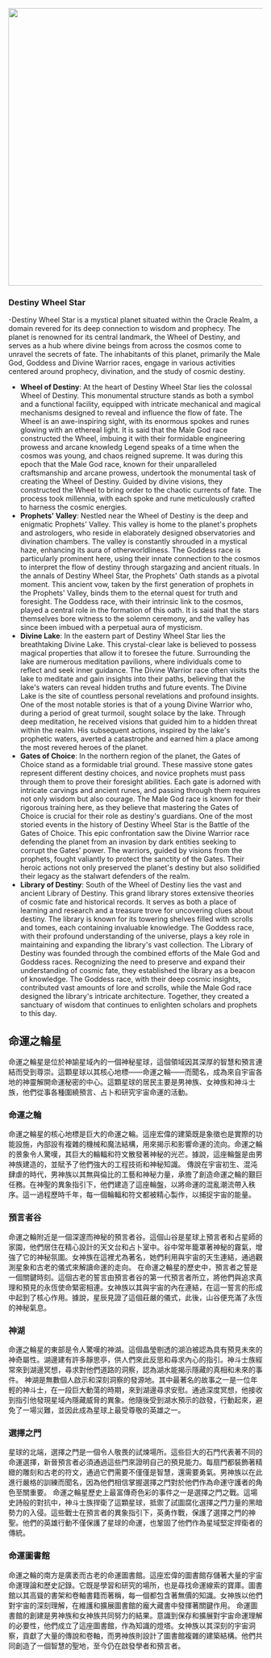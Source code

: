 
<p align="center">
  <img src="https://github.com/BRC1024Rootverse/Rootverse/assets/170728893/cc4932e2-f4ca-42f4-8a7e-c11192e4251b" width="550" />

### Destiny Wheel Star
-Destiny Wheel Star is a mystical planet situated within the Oracle Realm, a domain revered for its deep connection to wisdom and prophecy. The planet is renowned for its central landmark, the Wheel of Destiny, and serves as a hub where divine beings from across the cosmos come to unravel the secrets of fate. The inhabitants of this planet, primarily the Male God, Goddess and Divine Warrior  races, engage in various activities centered around prophecy, divination, and the study of cosmic destiny.
- **Wheel of Destiny**: At the heart of Destiny Wheel Star lies the colossal Wheel of Destiny. This monumental structure stands as both a symbol and a functional facility, equipped with intricate mechanical and magical mechanisms designed to reveal and influence the flow of fate. The Wheel is an awe-inspiring sight, with its enormous spokes and runes glowing with an ethereal light. It is said that the Male God race constructed the Wheel, imbuing it with their formidable engineering prowess and arcane knowledg
  Legend speaks of a time when the cosmos was young, and chaos reigned supreme. It was during this epoch that the Male God race, known for their unparalleled craftsmanship and arcane prowess, undertook the monumental task of creating the Wheel of Destiny. Guided by divine visions, they constructed the Wheel to bring order to the chaotic currents of fate. The process took millennia, with each spoke and rune meticulously crafted to harness the cosmic energies.
- **Prophets' Valley**: Nestled near the Wheel of Destiny is the deep and enigmatic Prophets' Valley. This valley is home to the planet's prophets and astrologers, who reside in elaborately designed observatories and divination chambers. The valley is constantly shrouded in a mystical haze, enhancing its aura of otherworldliness. The Goddess race is particularly prominent here, using their innate connection to the cosmos to interpret the flow of destiny through stargazing and ancient rituals.
  In the annals of Destiny Wheel Star, the Prophets' Oath stands as a pivotal moment. This ancient vow, taken by the first generation of prophets in the Prophets' Valley, binds them to the eternal quest for truth and foresight. The Goddess race, with their intrinsic link to the cosmos, played a central role in the formation of this oath. It is said that the stars themselves bore witness to the solemn ceremony, and the valley has since been imbued with a perpetual aura of mysticism.
- **Divine Lake**: In the eastern part of Destiny Wheel Star lies the breathtaking Divine Lake. This crystal-clear lake is believed to possess magical properties that allow it to foresee the future. Surrounding the lake are numerous meditation pavilions, where individuals come to reflect and seek inner guidance. The Divine Warrior race often visits the lake to meditate and gain insights into their paths, believing that the lake's waters can reveal hidden truths and future events.
  The Divine Lake is the site of countless personal revelations and profound insights. One of the most notable stories is that of a young Divine Warrior who, during a period of great turmoil, sought solace by the lake. Through deep meditation, he received visions that guided him to a hidden threat within the realm. His subsequent actions, inspired by the lake's prophetic waters, averted a catastrophe and earned him a place among the most revered heroes of the planet.
- **Gates of Choice**: In the northern region of the planet, the Gates of Choice stand as a formidable trial ground. These massive stone gates represent different destiny choices, and novice prophets must pass through them to prove their foresight abilities. Each gate is adorned with intricate carvings and ancient runes, and passing through them requires not only wisdom but also courage. The Male God race is known for their rigorous training here, as they believe that mastering the Gates of Choice is crucial for their role as destiny's guardians.
  One of the most storied events in the history of Destiny Wheel Star is the Battle of the Gates of Choice. This epic confrontation saw the Divine Warrior race defending the planet from an invasion by dark entities seeking to corrupt the Gates' power. The warriors, guided by visions from the prophets, fought valiantly to protect the sanctity of the Gates. Their heroic actions not only preserved the planet's destiny but also solidified their legacy as the stalwart defenders of the realm.
- **Library of Destiny**: South of the Wheel of Destiny lies the vast and ancient Library of Destiny. This grand library stores extensive theories of cosmic fate and historical records. It serves as both a place of learning and research and a treasure trove for uncovering clues about destiny. The library is known for its towering shelves filled with scrolls and tomes, each containing invaluable knowledge. The Goddess race, with their profound understanding of the universe, plays a key role in maintaining and expanding the library's vast collection.
  The Library of Destiny was founded through the combined efforts of the Male God and Goddess races. Recognizing the need to preserve and expand their understanding of cosmic fate, they established the library as a beacon of knowledge. The Goddess race, with their deep cosmic insights, contributed vast amounts of lore and scrolls, while the Male God race designed the library's intricate architecture. Together, they created a sanctuary of wisdom that continues to enlighten scholars and prophets to this day.




## 命運之輪星
命運之輪星是位於神諭星域內的一個神秘星球，這個領域因其深厚的智慧和預言連結而受到尊崇。這顆星球以其核心地標——命運之輪——而聞名，成為來自宇宙各地的神靈解開命運秘密的中心。這顆星球的居民主要是男神族、女神族和神斗士族，他們從事各種圍繞預言、占卜和研究宇宙命運的活動。

### 命運之輪
命運之輪星的核心地標是巨大的命運之輪。這座宏偉的建築既是象徵也是實際的功能設施，內部設有複雜的機械和魔法結構，用來揭示和影響命運的流向。命運之輪的景象令人驚嘆，其巨大的輪輻和符文散發著神秘的光芒。據說，這座輪盤是由男神族建造的，並賦予了他們強大的工程技術和神秘知識。
傳說在宇宙初生、混沌肆虐的時代，男神族以其無與倫比的工藝和神秘力量，承擔了創造命運之輪的艱巨任務。在神聖的異象指引下，他們建造了這座輪盤，以將命運的混亂潮流帶入秩序。這一過程歷時千年，每一個輪輻和符文都被精心製作，以捕捉宇宙的能量。

### 預言者谷
命運之輪附近是一個深邃而神秘的預言者谷。這個山谷是星球上預言者和占星師的家園，他們居住在精心設計的天文台和占卜室中。谷中常年籠罩著神秘的霧氣，增強了它的神秘氛圍。女神族在這裡尤為著名，她們利用與宇宙的天生連結，通過觀測星象和古老的儀式來解讀命運的走向。
在命運之輪星的歷史中，預言者之誓是一個關鍵時刻。這個古老的誓言由預言者谷的第一代預言者所立，將他們與追求真理和預見的永恆使命緊密相連。女神族以其與宇宙的內在連結，在這一誓言的形成中起到了核心作用。據說，星辰見證了這個莊嚴的儀式，此後，山谷便充滿了永恆的神秘氣息。

### 神湖
命運之輪星的東部是令人驚嘆的神湖。這個晶瑩剔透的湖泊被認為具有預見未來的神奇屬性。湖邊建有許多靜思亭，供人們來此反思和尋求內心的指引。神斗士族經常來到湖邊冥想，尋求對他們道路的洞察，認為湖水能揭示隱藏的真相和未來的事件。
神湖是無數個人啟示和深刻洞察的發源地。其中最著名的故事之一是一位年輕的神斗士，在一段巨大動蕩的時期，來到湖邊尋求安慰。通過深度冥想，他接收到指引他發現星域內隱藏威脅的異象。他隨後受到湖水預示的啟發，行動起來，避免了一場災難，並因此成為星球上最受尊敬的英雄之一。

### 選擇之門
星球的北端，選擇之門是一個令人敬畏的試煉場所。這些巨大的石門代表著不同的命運選擇，新晉預言者必須通過這些門來證明自己的預見能力。每扇門都裝飾著精緻的雕刻和古老的符文，通過它們需要不僅僅是智慧，還需要勇氣。男神族以在此進行嚴格的訓練而聞名，因為他們相信掌握選擇之門對於他們作為命運守護者的角色至關重要。
命運之輪星歷史上最富傳奇色彩的事件之一是選擇之門之戰。這場史詩般的對抗中，神斗士族捍衛了這顆星球，抵禦了試圖腐化選擇之門力量的黑暗勢力的入侵。這些戰士在預言者的異象指引下，英勇作戰，保護了選擇之門的神聖。他們的英雄行動不僅保護了星球的命運，也鞏固了他們作為星域堅定捍衛者的傳統。

### 命運圖書館
命運之輪的南方是廣袤而古老的命運圖書館。這座宏偉的圖書館存儲著大量的宇宙命運理論和歷史記錄。它既是學習和研究的場所，也是尋找命運線索的寶庫。圖書館以其高聳的書架和卷軸書籍而著稱，每一個都包含著無價的知識。女神族以他們對宇宙的深刻理解，在維護和擴展圖書館的龐大藏書中發揮著關鍵作用。
命運圖書館的創建是男神族和女神族共同努力的結果。意識到保存和擴展對宇宙命運理解的必要性，他們成立了這座圖書館，作為知識的燈塔。女神族以其深刻的宇宙洞察，貢獻了大量的傳說和卷軸，而男神族則設計了圖書館複雜的建築結構。他們共同創造了一個智慧的聖地，至今仍在啟發學者和預言者。



